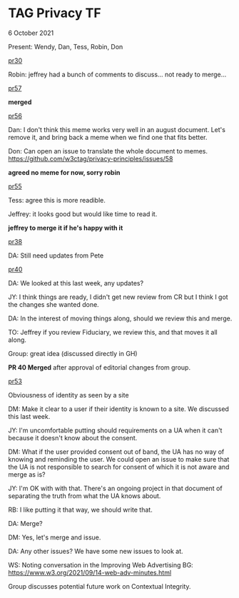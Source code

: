 # TAG Privacy TF

6 October 2021

Present: Wendy, Dan, Tess, Robin, Don

[pr30](https://github.com/w3ctag/privacy-principles/pull/30)

Robin: jeffrey had a bunch of comments to discuss... not ready to merge...

[pr57](https://github.com/w3ctag/privacy-principles/pull/57)

**merged**

[pr56](https://github.com/w3ctag/privacy-principles/pull/56)

Dan: I don't think this meme works very well in an august document. Let's remove it, and bring back a meme when we find one that fits better.

Don: Can open an issue to translate the whole document to memes. https://github.com/w3ctag/privacy-principles/issues/58

**agreed no meme for now, sorry robin**

[pr55](https://github.com/w3ctag/privacy-principles/pull/55)

Tess: agree this is more readible.

Jeffrey: it looks good but would like time to read it.

**jeffrey to merge it if he's happy with it**

[pr38](https://github.com/w3ctag/privacy-principles/pull/38)

DA: Still need updates from Pete

[pr40](https://github.com/w3ctag/privacy-principles/pull/40)

DA: We looked at this last week, any updates?

JY: I think things are ready, I didn't get new review from CR but I think I got the changes she wanted done.

DA: In the interest of moving things along, should we review this and merge.

TO: Jeffrey if you review Fiduciary, we review this, and that moves it all along.

Group: great idea (discussed directly in GH)

**PR 40 Merged** after approval of editorial changes from group.

[pr53](https://github.com/w3ctag/privacy-principles/pull/53)

Obviousness of identity as seen by a site 

DM: Make it clear to a user if their identity is known to a site. We discussed this last week.

JY: I'm uncomfortable putting should requirements on a UA when it can't because it doesn't know about the consent.

DM: What if the user provided consent out of band, the UA has no way of knowing and reminding the user. We could open an
issue to make sure that the UA is not responsible to search for consent of which it is not aware and merge as is?

JY: I'm OK with with that. There's an ongoing project in that document of separating the truth from what the UA knows
about.

RB: I like putting it that way, we should write that.

DA: Merge?

DM: Yes, let's merge and issue.

DA: Any other issues? We have some new issues to look at. 

WS: Noting conversation in the Improving Web Advertising BG: https://www.w3.org/2021/09/14-web-adv-minutes.html

Group discusses potential future work on Contextual Integrity.
